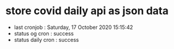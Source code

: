 # store covid daily api as json data

- last cronjob : Saturday, 17 October 2020 15:15:42
- status og cron : success
- status daily cron : success
      
      
